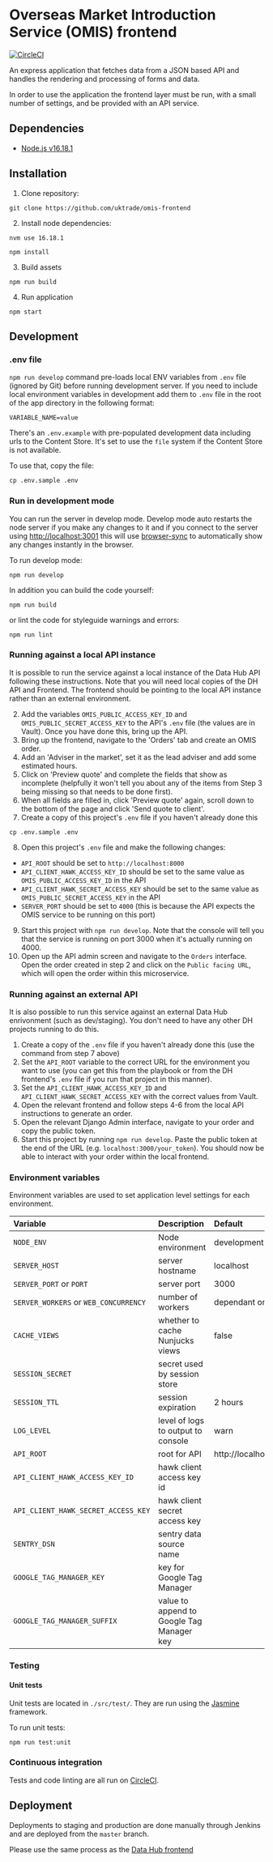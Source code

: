 # Overseas Market Introduction Service (OMIS) frontend

[![CircleCI](https://circleci.com/gh/uktrade/omis-frontend.svg?style=svg)](https://circleci.com/gh/uktrade/omis-frontend)

An express application that fetches data from a JSON based API and handles
the rendering and processing of forms and data.

In order to use the application the frontend layer must be run, with a small
number of settings, and be provided with an API service.

## Dependencies

- [Node.js v16.18.1](https://nodejs.org/en/)

## Installation

1. Clone repository:

  ```
  git clone https://github.com/uktrade/omis-frontend
  ```

2. Install node dependencies:

  ```
  nvm use 16.18.1
  ```

  ```
  npm install
  ```

3. Build assets

  ```
  npm run build
  ```

4. Run application

  ```
  npm start
  ```

## Development

### .env file

`npm run develop` command pre-loads local ENV variables from `.env` file (ignored by Git) before running development server.
If you need to include local environment variables in development add them to `.env` file in the root of the app directory in the following format:

```
VARIABLE_NAME=value
```

There's an `.env.example` with pre-populated development data including urls to the Content Store. It's set to use the `file` system if the Content Store is not available.

To use that, copy the file:

```
cp .env.sample .env
```

### Run in development mode

You can run the server in develop mode. Develop mode auto restarts
the node server if you make any changes to it and if you connect to the server
using [http://localhost:3001](http://localhost:3001) this will use
[browser-sync](https://www.browsersync.io/) to automatically show
any changes instantly in the browser.

To run develop mode:

```
npm run develop
```

In addition you can build the code yourself:

```
npm run build
```

or lint the code for styleguide warnings and errors:

```
npm run lint
```

### Running against a local API instance

It is possible to run the service against a local instance of the Data Hub API following these instructions. Note that you will need local copies of the DH API and Frontend. The frontend should be pointing to the local API instance rather than an external environment.

2. Add the variables `OMIS_PUBLIC_ACCESS_KEY_ID` and `OMIS_PUBLIC_SECRET_ACCESS_KEY` to the API's `.env` file (the values are in Vault). Once you have done this, bring up the API.
3. Bring up the frontend, navigate to the 'Orders' tab and create an OMIS order.
4. Add an 'Adviser in the market', set it as the lead adviser and add some estimated hours.
5. Click on 'Preview quote' and complete the fields that show as incomplete (helpfully it won't tell you about any of the items from Step 3 being missing so that needs to be done first).
6. When all fields are filled in, click 'Preview quote' again, scroll down to the bottom of the page and click 'Send quote to client'.
7. Create a copy of this project's `.env` file if you haven't already done this
```
cp .env.sample .env
```
8. Open this project's `.env` file and make the following changes:
  - `API_ROOT` should be set to `http://localhost:8000`
  - `API_CLIENT_HAWK_ACCESS_KEY_ID` should be set to the same value as `OMIS_PUBLIC_ACCESS_KEY_ID` in the API
  - `API_CLIENT_HAWK_SECRET_ACCESS_KEY` should be set to the same value as `OMIS_PUBLIC_SECRET_ACCESS_KEY` in the API
  - `SERVER_PORT` should be set to `4000` (this is because the API expects the OMIS service to be running on this port)
9. Start this project with `npm run develop`. Note that the console will tell you that the service is running on port 3000 when it's actually running on 4000.
10. Open up the API admin screen and navigate to the `Orders` interface. Open the order created in step 2 and click on the `Public facing URL`, which will open the order within this microservice.

### Running against an external API

It is also possible to run this service against an external Data Hub enrivonment (such as dev/staging). You don't need to have any other DH projects running to do this.

1. Create a copy of the `.env` file if you haven't already done this (use the command from step 7 above)
2. Set the `API_ROOT` variable to the correct URL for the environment you want to use (you can get this from the playbook or from the DH frontend's `.env` file if you run that project in this manner).
3. Set the `API_CLIENT_HAWK_ACCESS_KEY_ID` and `API_CLIENT_HAWK_SECRET_ACCESS_KEY` with the correct values from Vault.
4. Open the relevant frontend and follow steps 4-6 from the local API instructions to generate an order.
5. Open the relevant Django Admin interface, navigate to your order and copy the public token.
6. Start this project by running `npm run develop`. Paste the public token at the end of the URL (e.g. `localhost:3000/your_token`). You should now be able to interact with your order within the local frontend.

### Environment variables

Environment variables are used to set application level settings for each
environment.

| Variable | Description | Default |
|:---------|:------------|:--------|
| `NODE_ENV` | Node environment | development |
| `SERVER_HOST` | server hostname | localhost |
| `SERVER_PORT` or `PORT` | server port | 3000 |
| `SERVER_WORKERS` or `WEB_CONCURRENCY` | number of workers | dependant on CPU |
| `CACHE_VIEWS` | whether to cache Nunjucks views | false |
| `SESSION_SECRET` | secret used by session store | |
| `SESSION_TTL` | session expiration | 2 hours |
| `LOG_LEVEL` | level of logs to output to console | warn |
| `API_ROOT` | root for API | http://localhost:8000 |
| `API_CLIENT_HAWK_ACCESS_KEY_ID` | hawk client access key id | |
| `API_CLIENT_HAWK_SECRET_ACCESS_KEY` | hawk client secret access key | |
| `SENTRY_DSN` | sentry data source name | |
| `GOOGLE_TAG_MANAGER_KEY` | key for Google Tag Manager | |
| `GOOGLE_TAG_MANAGER_SUFFIX` | value to append to Google Tag Manager key | |


### Testing

#### Unit tests

Unit tests are located in `./src/test/`. They are run using the [Jasmine](https://jasmine.github.io/) framework.

To run unit tests:

```
npm run test:unit
```

### Continuous integration

Tests and code linting are all run on [CircleCI](https://circleci.com/).

## Deployment

Deployments to staging and production are done manually through Jenkins and are
deployed from the `master` branch.

Please use the same process as the [Data Hub frontend](https://github.com/uktrade/data-hub-frontend/blob/main/docs/Deployments.md)

